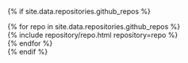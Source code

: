 <!-- ---
layout: page
permalink: /repositories/
title: repositories
# description: Edit the `_data/repositories.yml` and change the `github_users` and `github_repos` lists to include your own GitHub profile and repositories.
nav: true
nav_order: 3
---

<!-- ## GitHub users

{% if site.data.repositories.github_users %}
<div class="repositories d-flex flex-wrap flex-md-row flex-column justify-content-between align-items-center">
  {% for user in site.data.repositories.github_users %}
    {% include repository/repo_user.html username=user %}
  {% endfor %}
</div>

---

{% if site.repo_trophies.enabled %}
{% for user in site.data.repositories.github_users %}
  {% if site.data.repositories.github_users.size > 1 %}
  <h4>{{ user }}</h4>
  {% endif %}
  <div class="repositories d-flex flex-wrap flex-md-row flex-column justify-content-between align-items-center">
  {% include repository/repo_trophies.html username=user %}
  </div>

  ---

{% endfor %}
{% endif %}
{% endif %} -->

<!-- ## GitHub Repositories -->

{% if site.data.repositories.github_repos %}
<div class="repositories row">
  {% for repo in site.data.repositories.github_repos %}
    <div class="col-md-6">
      {% include repository/repo.html repository=repo %}
    </div>
  {% endfor %}
</div>
{% endif %}
